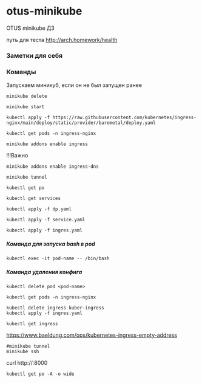 # otus-minikube
OTUS minikube ДЗ

путь для теста
http://arch.homework/health

### Заметки для себя

### Команды

Запускаем миникуб, если он не был запущен ранее
```shell
minikube delete
```
```shell
minikube start
```
```shell install ingress-ingnx
kubectl apply -f https://raw.githubusercontent.com/kubernetes/ingress-nginx/main/deploy/static/provider/baremetal/deploy.yaml
```
```shell
kubectl get pods -n ingress-nginx
```
```shell
minikube addons enable ingress
```
!!!Важно
```shell
minikube addons enable ingress-dns
```
```shell
minikube tunnel
```

```shell
kubectl get po
```
```shell
kubectl get services
```

```shell
kubectl apply -f dp.yaml
```
```shell
kubectl apply -f service.yaml
```
```shell
kubectl apply -f ingres.yaml
```

##### Команда для запуска bash в pod
```shell
kubectl exec -it pod-name -- /bin/bash
```

##### Команда удаления конфига
```shell
kubectl delete pod <pod-name>
```


```shell
kubectl get pods -n ingress-nginx
```
```shell
kubectl delete ingress kuber-ingress
kubectl apply -f ingres.yaml
```

```shell
kubectl get ingress
```
https://www.baeldung.com/ops/kubernetes-ingress-empty-address


```shell
#minikube tunnel
minikube ssh 
```
curl http://<cluster-ip>:8000

```shell
kubectl get po -A -o wide
```